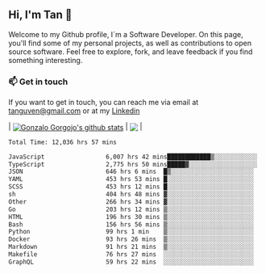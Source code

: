 ## Hi, I'm Tan 👋

Welcome to my Github profile, I´m a Software Developer. On this page, you'll find some of my personal projects, as well as contributions to open source software. Feel free to explore, fork, and leave feedback if you find something interesting.

### 📫 Get in touch

If you want to get in touch, you can reach me via email at [tanguven@gmail.com](mailto:tanguven@gmail.com) or at my [Linkedin](https://www.linkedin.com/in/tanguven/)

| <a href="https://github.com/tnguven"><img align="center" src="https://github-readme-stats.vercel.app/api?username=tnguven&show_icons=true&include_all_commits=true&theme=gotham&hide_border=true" alt="Gonzalo Gorgojo's github stats" /></a> | <a href="https://github.com/tnguven"><img align="center" src="https://github-readme-stats.vercel.app/api/top-langs/?username=tnguven&layout=compact&theme=gotham&hide_border=true" /></a> |

<!--START_SECTION:waka-->

```txt
Total Time: 12,036 hrs 57 mins

JavaScript                 6,007 hrs 42 mins████████████▒░░░░░░░░░░░░   48.83 %
TypeScript                 2,775 hrs 50 mins█████▓░░░░░░░░░░░░░░░░░░░   22.56 %
JSON                       646 hrs 6 mins  █▒░░░░░░░░░░░░░░░░░░░░░░░   05.25 %
YAML                       453 hrs 53 mins █░░░░░░░░░░░░░░░░░░░░░░░░   03.69 %
SCSS                       453 hrs 12 mins █░░░░░░░░░░░░░░░░░░░░░░░░   03.68 %
sh                         404 hrs 48 mins ▓░░░░░░░░░░░░░░░░░░░░░░░░   03.29 %
Other                      266 hrs 34 mins ▓░░░░░░░░░░░░░░░░░░░░░░░░   02.17 %
Go                         203 hrs 12 mins ▒░░░░░░░░░░░░░░░░░░░░░░░░   01.65 %
HTML                       196 hrs 30 mins ▒░░░░░░░░░░░░░░░░░░░░░░░░   01.60 %
Bash                       156 hrs 56 mins ▒░░░░░░░░░░░░░░░░░░░░░░░░   01.28 %
Python                     99 hrs 1 min    ▒░░░░░░░░░░░░░░░░░░░░░░░░   00.80 %
Docker                     93 hrs 26 mins  ▒░░░░░░░░░░░░░░░░░░░░░░░░   00.76 %
Markdown                   91 hrs 21 mins  ▒░░░░░░░░░░░░░░░░░░░░░░░░   00.74 %
Makefile                   76 hrs 27 mins  ░░░░░░░░░░░░░░░░░░░░░░░░░   00.62 %
GraphQL                    59 hrs 22 mins  ░░░░░░░░░░░░░░░░░░░░░░░░░   00.48 %
```

<!--END_SECTION:waka-->
